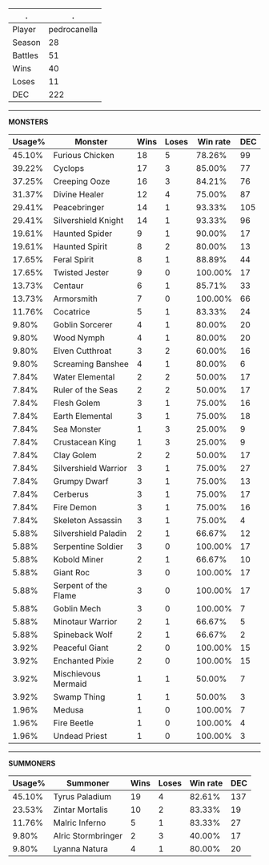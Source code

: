 .|.
|-|-
Player|pedrocanella
Season|28
Battles|51
Wins|40
Loses|11
DEC|222

---
**MONSTERS**

Usage%|Monster|Wins|Loses|Win rate|DEC|
-|-|-|-|-|-|
45.10%|Furious Chicken|18|5|78.26%|99|
39.22%|Cyclops|17|3|85.00%|77|
37.25%|Creeping Ooze|16|3|84.21%|76|
31.37%|Divine Healer|12|4|75.00%|87|
29.41%|Peacebringer|14|1|93.33%|105|
29.41%|Silvershield Knight|14|1|93.33%|96|
19.61%|Haunted Spider|9|1|90.00%|17|
19.61%|Haunted Spirit|8|2|80.00%|13|
17.65%|Feral Spirit|8|1|88.89%|44|
17.65%|Twisted Jester|9|0|100.00%|17|
13.73%|Centaur|6|1|85.71%|33|
13.73%|Armorsmith|7|0|100.00%|66|
11.76%|Cocatrice|5|1|83.33%|24|
9.80%|Goblin Sorcerer|4|1|80.00%|20|
9.80%|Wood Nymph|4|1|80.00%|20|
9.80%|Elven Cutthroat|3|2|60.00%|16|
9.80%|Screaming Banshee|4|1|80.00%|6|
7.84%|Water Elemental|2|2|50.00%|17|
7.84%|Ruler of the Seas|2|2|50.00%|17|
7.84%|Flesh Golem|3|1|75.00%|16|
7.84%|Earth Elemental|3|1|75.00%|18|
7.84%|Sea Monster|1|3|25.00%|9|
7.84%|Crustacean King|1|3|25.00%|9|
7.84%|Clay Golem|2|2|50.00%|17|
7.84%|Silvershield Warrior|3|1|75.00%|27|
7.84%|Grumpy Dwarf|3|1|75.00%|13|
7.84%|Cerberus|3|1|75.00%|17|
7.84%|Fire Demon|3|1|75.00%|16|
7.84%|Skeleton Assassin|3|1|75.00%|4|
5.88%|Silvershield Paladin|2|1|66.67%|12|
5.88%|Serpentine Soldier|3|0|100.00%|17|
5.88%|Kobold Miner|2|1|66.67%|10|
5.88%|Giant Roc|3|0|100.00%|17|
5.88%|Serpent of the Flame|3|0|100.00%|17|
5.88%|Goblin Mech|3|0|100.00%|7|
5.88%|Minotaur Warrior|2|1|66.67%|5|
5.88%|Spineback Wolf|2|1|66.67%|2|
3.92%|Peaceful Giant|2|0|100.00%|15|
3.92%|Enchanted Pixie|2|0|100.00%|15|
3.92%|Mischievous Mermaid|1|1|50.00%|7|
3.92%|Swamp Thing|1|1|50.00%|3|
1.96%|Medusa|1|0|100.00%|7|
1.96%|Fire Beetle|1|0|100.00%|4|
1.96%|Undead Priest|1|0|100.00%|3|

---
**SUMMONERS**

Usage%|Summoner|Wins|Loses|Win rate|DEC|
-|-|-|-|-|-|
45.10%|Tyrus Paladium|19|4|82.61%|137|
23.53%|Zintar Mortalis|10|2|83.33%|19|
11.76%|Malric Inferno|5|1|83.33%|27|
9.80%|Alric Stormbringer|2|3|40.00%|17|
9.80%|Lyanna Natura|4|1|80.00%|20|
